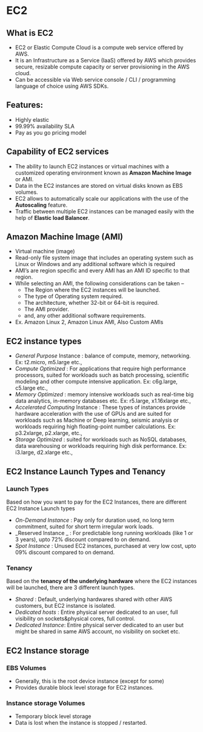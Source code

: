 EC2
===

What is EC2
-----------
- EC2 or Elastic Compute Cloud is a compute web service offered by AWS.
- It is an Infrastructure as a Service (IaaS) offered by AWS which provides secure, resizable compute capacity or server provisioning in the AWS cloud.
- Can be accessible via Web service console / CLI / programming language of choice using AWS SDKs.

Features:
---------
- Highly elastic
- 99.99% availability SLA
- Pay as you go pricing model

Capability of EC2 services
---------------------------
- The ability to launch EC2 instances or virtual machines with a customized operating environment known as **Amazon Machine Image** or AMI.
- Data in the EC2 instances are stored on virtual disks known as EBS volumes.
- EC2 allows to automatically scale our applications with the use of the **Autoscaling** feature.
- Traffic between multiple EC2 instances can be managed easily with the help of **Elastic load Balancer**.

Amazon Machine Image (AMI)
--------------------------
- Virtual machine (image)
- Read-only file system image that includes an operating system such as Linux or Windows and any additional software which is required
- AMI’s are region specific and every AMI has an AMI ID specific to that region.
- While selecting an AMI, the following considerations can be taken –
  - The Region where the EC2 instances will be launched.
  - The type of Operating system required.
  - The architecture, whether 32-bit or 64-bit is required.
  - The AMI provider.
  - and, any other additional software requirements.
- Ex. Amazon Linux 2, Amazon Linux AMI, Also Custom AMIs

EC2 instance types
------------------
- _General Purpose_ Instance : balance of compute, memory, networking.
  Ex: t2.micro, m5.large etc.,
- _Compute Optimized_ : For applications that require high performance processors, suited for workloads such as batch
  processing, scientific modeling and other compute intensive application.
  Ex: c6g.large, c5.large etc.,
- _Memory Optimized_ : memory intensive workloads such as real-time big data analytics, in-memory databases etc.
  Ex: r5.large, x1.16xlarge etc.,
- _Accelerated Computing_ Instance : These types of instances provide hardware acceleration with the use of GPUs and are suited for 
  workloads such as Machine or Deep learning, seismic analysis or workloads requiring high floating-point number calculations.
  Ex: p3.2xlarge, p2.xlarge, etc.,
- _Storage Optimized_ : suited for workloads such as NoSQL databases, data warehousing or workloads requiring high disk performance.
  Ex: i3.large, d2.xlarge etc.,
  
EC2 Instance Launch Types and Tenancy
-------------------------------------
### Launch Types ###

Based on how you want to pay for the EC2 Instances, there are different EC2 Instance Launch types
- _On-Demand Instance_  : Pay only for duration used, no long term commitment, suited for short term irregular work loads. 
- _Reserved Instance _  : For predictable long running workloads (like 1 or 3 years), upto 72% discount compared to on demand.
- _Spot Instance_       : Unused EC2 instances, purchased at very low cost, upto 09% discount compared to on demand.

### Tenancy ###

Based on the **tenancy of the underlying hardware** where the EC2 instances will be launched, there are 3 different launch types.
- _Shared_            : Default, underlying hardwares shared with other AWS customers, but EC2 instance is isolated.
- _Dedicated hosts_   : Entire physical server dedicated to an user, full visibility on sockets&physical cores, full control.
- _Dedicated Instance_: Entire physical server dedicated to an user but might be shared in same AWS account, no visibility on socket etc.

EC2 Instance storage
--------------------
### EBS Volumes ###

- Generally, this is the root device instance (except for some)
- Provides durable block level storage for EC2 instances.

### Instance storage Volumes ###

- Temporary block level storage
- Data is lost when the instance is stopped / restarted.
